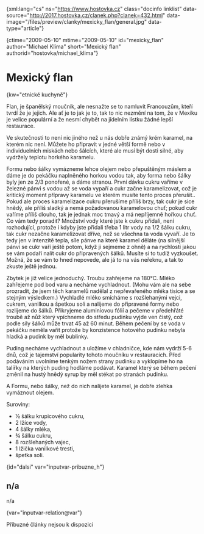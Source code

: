 
{xml:lang="cs" ns="https://www.hostovka.cz" class="docinfo linklist" data-source="http://2017.hostovka.cz/clanek.php?clanek=432.html" data-image="/files/preview/clanky/mexicky_flan/general.jpg" data-type="article"}

{ctime="2009-05-10" mtime="2009-05-10" id="mexicky\_flan" author="Michael Klíma" short="Mexický flan" authorid="hostovka/michael\_klima"}

# Mexický flan

<!-- generated attribute kw by user_updatekw.sh on 2020-07-05, do not edit -->

{kw="etnické kuchyně"}

Flan, je španělský moučník, ale nesnažte se to namluvit Francouzům, kteří tvrdí že je jejich. Ale ať je to jak je to, tak to nic nezmění na tom, že v Mexiku je velice populární a že nesmí chybět na jídelním lístku žádné lepší restaurace.

Ve skutečnosti to není nic jiného než u nás dobře známý krém karamel, na kterém nic není. Můžete ho připravit v jedné větší formě nebo v individuelních miskách nebo šálcích, které ale musí být dosti silné, aby vydržely teplotu horkého karamelu. 

Formu nebo šálky vymázneme lehce olejem nebo přepuštěným máslem a dáme je do pekáčku naplněného horkou vodou tak, aby forma nebo šálky byly jen ze 2/3 ponořené, a dáme stranou. První dávku cukru vaříme v železné pánvi s vodou až se voda vypaří a cukr začne karamelizovat, což je kritický moment přípravy karamelu ve kterém musíte tento proces přerušit.. Pokud ale proces karamelizace cukru přerušíme příliš brzy, tak cukr je sice hnědý, ale příliš sladký a nemá požadovanou karamelovou chuť; pokud cukr vaříme příliš dlouho, tak je jednak moc tmavý a má nepříjemně hořkou chuť. Co vám tedy poradit? Množství vody které jste k cukru přidali, není rozhodující, protože i kdyby jste přidali třeba 1 litr vody na 1/2 šálku cukru, tak cukr nezačne karamelizovat dříve, než se všechna ta voda vyvaří. Je to tedy jen v intenzitě tepla, síle pánve na které karamel děláte (na silnější pánvi se cukr vaří ještě potom, když ji sejmeme z ohně) a na rychlosti jakou se vám podaří nalít cukr do připravených šálků. Musíte si to tudíž vyzkoušet. Možná, že se vám to hned nepovede, ale já to na vás neřeknu, a tak to zkuste ještě jednou.

Zbytek je již velice jednoduchý. Troubu zahřejeme na 180°C. Mléko zahřejeme pod bod varu a necháme vychladnout. (Mohu vám ale na sebe prozradit, že jsem těch karamelů nadělal z nepřevařeného mléka tisíce a se stejným výsledkem.) Vychladlé mléko smícháme s rozšlehanými vejci, cukrem, vanilkou a špetkou soli a nalijeme do připravené formy nebo rozlijeme do šálků. Přikryjeme aluminiovou fólií a pečeme v předehřáté troubě až nůž který vpíchneme do středu pudinku vyjde ven čistý, což podle síly šálků může trvat 45 až 60 minut. Během pečení by se voda v pekáčku neměla vařit protože by konzistence hotového pudinku nebyla hladká a pudink by měl bublinky.

Puding necháme vychladnout a uložíme v chladničce, kde nám vydrží 5-6 dnů, což je tajemství popularity tohoto moučníku v restauracích. Před podáváním uvolníme tenkým nožem strany pudinku a vyklopíme ho na talířky na kterých puding hodláme podávat. Karamel který se během pečení změnil na hustý hnědý syrup by měl stékat po stranách pudinku. 

A Formu, nebo šálky, než do nich nalijete karamel, je dobře zlehka vymáznout olejem.

Suroviny:

  * ½ šálku krupicového cukru,
  * 2 lžíce vody,
  * 4 šálky mléka,
  * ¾ šálku cukru,
  * 8 rozšlehaných vajec,
  * 1 lžička vanilkové tresti,
  * špetka soli.

{id="dalsi" var="inputvar-pribuzne_h"}

## n/a

n/a

{var="inputvar-relation@var"}

Příbuzné články nejsou k dispozici

